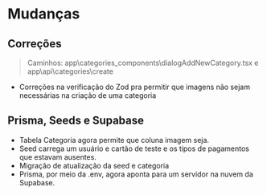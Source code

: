 # Mudanças 
## Correções
> Caminhos: app\categories\_components\dialogAddNewCategory.tsx e app\api\categories\create
- Correções na verificação do Zod pra permitir que imagens não sejam necessárias na criação de uma categoria
## Prisma, Seeds e Supabase
- Tabela Categoria agora permite que coluna imagem seja.
- Seed carrega um usuário e cartão de teste e os tipos de pagamentos que estavam ausentes.
- Migração de atualização da seed e categoria
- Prisma, por meio da .env, agora aponta para um servidor na nuvem da Supabase.
